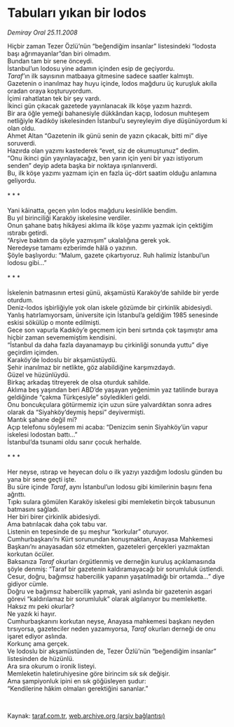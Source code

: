 # Tabuları yıkan bir lodos

*Demiray Oral 25.11.2008*

<div class="taraf_structure_2col_1zq">
<div class="margen_n">



 <p>Hiçbir zaman Tezer Özlü’nün “beğendiğim insanlar” listesindeki “lodosta başı ağrımayanlar”dan biri olmadım. <br/>Bundan tam bir sene önceydi. <br/>İstanbul’un lodosu yine adamın içinden esip de geçiyordu.<i> <br/>Taraf’</i>ın ilk sayısının matbaaya gitmesine sadece saatler kalmıştı. <br/>Gazetenin o inanılmaz hay huyu içinde, lodos mağduru üç kuruşluk akılla oradan oraya koşturuyordum. <br/>İçimi rahatlatan tek bir şey vardı. <br/>İkinci gün çıkacak gazetede yayınlanacak ilk köşe yazım hazırdı. <br/>Bir ara öğle yemeği bahanesiyle dükkândan kaçıp, lodosun muhteşem netliğiyle Kadıköy iskelesinden İstanbul’u seyreyleyim diye düşünüyordum ki olan oldu. <br/>Ahmet Altan “Gazetenin ilk günü senin de yazın çıkacak, bitti mi” diye soruverdi. <br/>Hazırda olan yazımı kastederek “evet, siz de okumuştunuz” dedim. <br/>“Onu ikinci gün yayınlayacağız, ben yarın için yeni bir yazı istiyorum senden” deyip adeta başka bir noktaya ışınlanıverdi. <br/>Bu, ilk köşe yazımı yazmam için en fazla üç-dört saatim olduğu anlamına geliyordu. <br/><br/>* * * <br/><br/>Yani kâinatta, geçen yılın lodos mağduru kesinlikle bendim. <br/>Bu yıl birinciliği Karaköy iskelesine verdiler. <br/>Onun şahane batış hikâyesi aklıma ilk köşe yazımı yazmak için çektiğim ıstırabı getirdi. <br/>“Arşive baktım da şöyle yazmışım” ukalalığına gerek yok. <br/>Neredeyse tamamı ezberimde hâlâ o yazının. <br/>Şöyle başlıyordu: “Malum, gazete çıkartıyoruz. Ruh halimiz İstanbul’un lodosu gibi...” <br/><br/>* * * <br/><br/>İskelenin batmasının ertesi günü, akşamüstü Karaköy’de sahilde bir yerde oturdum. <br/>Deniz-lodos işbirliğiyle yok olan iskele gözümde bir çirkinlik abidesiydi. <br/>Yanlış hatırlamıyorsam, üniversite için İstanbul’a geldiğim 1985 senesinde eskisi sökülüp o monte edilmişti. <br/>Gece son vapurla Kadıköy’e geçmem için beni sırtında çok taşımıştır ama hiçbir zaman sevememiştim kendisini. <br/>“İstanbul da daha fazla dayanamayıp bu çirkinliği sonunda yuttu” diye geçirdim içimden. <br/>Karaköy’de lodoslu bir akşamüstüydü. <br/>Şehir inanılmaz bir netlikte, göz alabildiğine karşımızdaydı. <br/>Güzel ve hüzünlüydü. <br/>Birkaç arkadaş titreyerek de olsa oturduk sahilde. <br/>Aklıma beş yaşından beri ABD’de yaşayan yeğenimin yaz tatilinde buraya geldiğinde “çakma Türkçesiyle” söyledikleri geldi. <br/>Onu boncukçulara götürmemiz için uzun süre yalvardıktan sonra adres olarak da “Siyahköy’deymiş hepsi” deyivermişti. <br/>Mantık şahane değil mi? <br/>Açıp telefonu söylesem mi acaba: “Denizcim senin Siyahköy’ün vapur iskelesi lodostan battı...” <br/>İstanbul’da tsunami oldu sanır çocuk herhalde. <br/><br/>* * * <br/><br/>Her neyse, ıstırap ve heyecan dolu o ilk yazıyı yazdığım lodoslu günden bu yana bir sene geçti işte. <br/>Bu süre içinde <i>Taraf</i>, aynı İstanbul’un lodosu gibi kimilerinin başını fena ağrıttı. <br/>Tıpkı sulara gömülen Karaköy iskelesi gibi memleketin birçok tabusunun batmasını sağladı. <br/>Her biri birer çirkinlik abidesiydi. <br/>Ama batırılacak daha çok tabu var. <br/>Listenin en tepesinde de şu meşhur “korkular” oturuyor. <br/>Cumhurbaşkanı’nı Kürt sorunundan konuşmaktan, Anayasa Mahkemesi Başkanı’nı anayasadan söz etmekten, gazeteleri gerçekleri yazmaktan korkutan öcüler. <br/>Baksanıza <i>Taraf</i> okurları örgütlenmiş ve derneğin kuruluş açıklamasında şöyle denmiş: “Taraf bir gazetenin kaldıramayacağı bir sorumluluk üstlendi. Cesur, doğru, bağımsız habercilik yapanın yaşatılmadığı bir ortamda...” diye gidiyor cümle. <br/>Doğru ve bağımsız habercilik yapmak, yani aslında bir gazetenin asgari görevi “kaldırılamaz bir sorumluluk” olarak algılanıyor bu memlekette. <br/>Haksız mı peki okurlar? <br/>Ne yazık ki hayır. <br/>Cumhurbaşkanını korkutan neyse, Anayasa mahkemesi başkanı neyden tırsıyorsa, gazeteciler neden yazamıyorsa, <i>Taraf </i>okurları derneği de onu işaret ediyor aslında. <br/>Korkunç ama gerçek. <br/>Ve lodoslu bir akşamüstünden de, Tezer Özlü’nün “beğendiğim insanlar” listesinden de hüzünlü. <br/>Ara sıra okurum o ironik listeyi. <br/>Memleketin haletiruhiyesine göre birincim sık sık değişir. <br/>Ama şampiyonluk ipini en sık göğüsleyen şudur: <br/>“Kendilerine hâkim olmaları gerektiğini sananlar.”</p>

<br/>


<div id="taraf_not">
</div>

</div>


</div>

Kaynak: [taraf.com.tr](http://www.taraf.com.tr:80/makale/2822.htm), [web.archive.org (arşiv bağlantısı)](http://web.archive.org/web/20081220052927/http://www.taraf.com.tr:80/makale/2822.htm)
